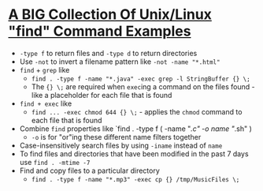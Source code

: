 # [A BIG Collection Of Unix/Linux "find" Command Examples](https://alvinalexander.com/unix/edu/examples/find.shtml)

* `-type f` to return files and `-type d` to return directories
* Use `-not` to invert a filename pattern like `-not -name "*.html"`
* `find` + `grep` like
  * `find . -type f -name "*.java" -exec grep -l StringBuffer {} \;`
  * The `{} \;` are required when `exec`ing a command on the files found - like a placeholder for each file that is found
* `find + exec` like
  * `find ... -exec chmod 644 {} \;` - applies the `chmod` command to each file that is found
* Combine `find` properties like `find . -type f \( -name "*.c" -o name "*.sh" \)
  * `-o` is for "or"ing these different name filters together
* Case-insensitively search files by using `-iname` instead of `name`
* To find files and directories that have been modified in the past 7 days use `find . -mtime -7`
* Find and copy files to a particular directory
  * `find . -type f -name "*.mp3" -exec cp {} /tmp/MusicFiles \;`
